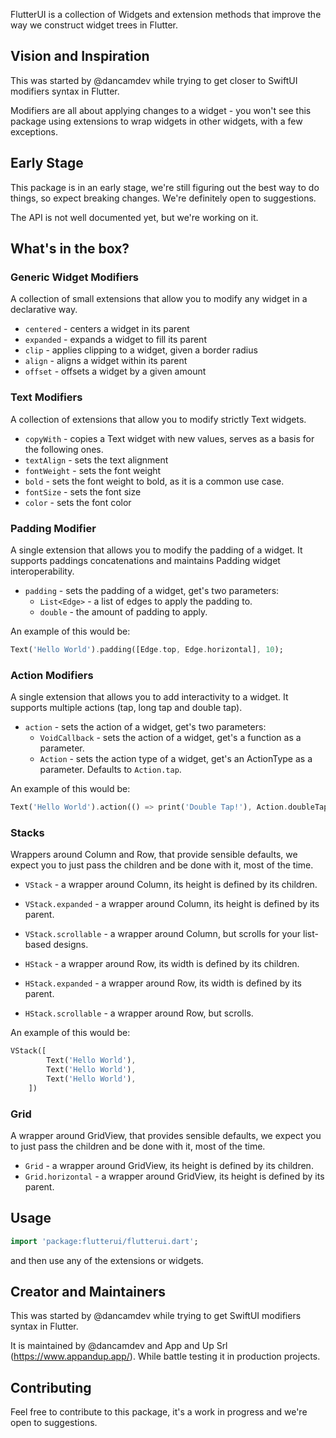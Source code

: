 FlutterUI is a collection of Widgets and extension methods that improve the way we construct widget trees in Flutter.

## Vision and Inspiration
This was started by @dancamdev while trying to get closer to SwiftUI modifiers syntax in Flutter.

Modifiers are all about applying changes to a widget - you won't see this package using extensions to wrap widgets in other widgets, with a few exceptions.

## Early Stage
This package is in an early stage, we're still figuring out the best way to do things, so expect breaking changes. We're definitely open to suggestions.

The API is not well documented yet, but we're working on it.

## What's in the box?

### Generic Widget Modifiers
A collection of small extensions that allow you to modify any widget in a declarative way.

- `centered` - centers a widget in its parent
- `expanded` - expands a widget to fill its parent
- `clip` - applies clipping to a widget, given a border radius
- `align` - aligns a widget within its parent
- `offset` - offsets a widget by a given amount

### Text Modifiers
A collection of extensions that allow you to modify strictly Text widgets.

- `copyWith` - copies a Text widget with new values, serves as a basis for the following ones.
- `textAlign` - sets the text alignment
- `fontWeight` - sets the font weight
- `bold` - sets the font weight to bold, as it is a common use case.
- `fontSize` - sets the font size
- `color` - sets the font color

### Padding Modifier
A single extension that allows you to modify the padding of a widget. It supports paddings concatenations and maintains Padding widget interoperability.

- `padding` - sets the padding of a widget, get's two parameters:
    - `List<Edge>` - a list of edges to apply the padding to.
    - `double` - the amount of padding to apply.

An example of this would be:
```dart
Text('Hello World').padding([Edge.top, Edge.horizontal], 10);
```

### Action Modifiers
A single extension that allows you to add interactivity to a widget. It supports multiple actions (tap, long tap and double tap).

- `action` - sets the action of a widget, get's two parameters:
    - `VoidCallback` - sets the action of a widget, get's a function as a parameter.
    - `Action` - sets the action type of a widget, get's an ActionType as a parameter. Defaults to `Action.tap`.

An example of this would be:
```dart
Text('Hello World').action(() => print('Double Tap!'), Action.doubleTap);
```

### Stacks
Wrappers around Column and Row, that provide sensible defaults, we expect you to just pass the children and be done with it, most of the time.

- `VStack` - a wrapper around Column, its height is defined by its children.
- `VStack.expanded` - a wrapper around Column, its height is defined by its parent.
- `VStack.scrollable` - a wrapper around Column, but scrolls for your list-based designs.

- `HStack` - a wrapper around Row, its width is defined by its children.
- `HStack.expanded` - a wrapper around Row, its width is defined by its parent.
- `HStack.scrollable` - a wrapper around Row, but scrolls.

An example of this would be:
```dart
VStack([
        Text('Hello World'),
        Text('Hello World'),
        Text('Hello World'),
    ])
```

### Grid
A wrapper around GridView, that provides sensible defaults, we expect you to just pass the children and be done with it, most of the time.

- `Grid` - a wrapper around GridView, its height is defined by its children.
- `Grid.horizontal` - a wrapper around GridView, its height is defined by its parent.

## Usage

```dart
import 'package:flutterui/flutterui.dart';
```

and then use any of the extensions or widgets.

## Creator and Maintainers
This was started by @dancamdev while trying to get SwiftUI modifiers syntax in Flutter. 

It is maintained by @dancamdev and App and Up Srl (https://www.appandup.app/). While battle testing it in production projects.

## Contributing

Feel free to contribute to this package, it's a work in progress and we're open to suggestions.
